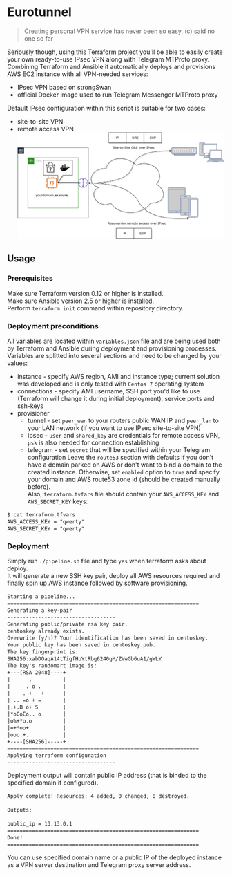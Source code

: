 # Eurotunnel
> Creating personal VPN service has never been so easy. (c) said no one so far  

Seriously though, using this Terraform project you'll be able to easily create your own ready-to-use IPsec VPN along with Telegram MTProto proxy.  
Combining Terraform and Ansible it automatically deploys and provisions AWS EC2 instance with all VPN-needed services:
* IPsec VPN based on strongSwan
* official Docker image used to run Telegram Messenger MTProto proxy  

Default IPsec configuration within this script is suitable for two cases:
- site-to-site VPN
- remote access VPN  
![Alt text](./images/scheme.png?raw=true "Deployed scheme")
## Usage
### Prerequisites
Make sure Terraform version 0.12 or higher is installed.  
Make sure Ansible version 2.5 or higher is installed.  
Perform `terraform init` command within repository directory.  
### Deployment preconditions
All variables are located within `variables.json` file and are being used both by Terraform and Ansible during deployment and provisioning processes.  
Variables are splitted into several sections and need to be changed by your values:
* instance - specify AWS region, AMI and instance type; current solution was developed and is only tested with `Centos 7` operating system
* connections - specify AMI username, SSH port you'd like to use (Terraform will change it during initial deployment), service ports and ssh-keys
* provisioner
  - tunnel - set `peer_wan` to your routers public WAN IP and `peer_lan` to your LAN network (if you want to use IPsec site-to-site VPN)
  - ipsec - `user` and `shared_key` are credentials for remote access VPN, `psk` is also needed for connection establishing
  - telegram - set `secret` that will be specified within your Telegram configuration
Leave the `route53` section with defaults if you don't have a domain parked on AWS or don't want to bind a domain to the created instance. Otherwise, set `enabled` option to `true` and specify your domain and AWS route53 zone id (should be created manually before).  
Also, `terraform.tvfars` file should contain your `AWS_ACCESS_KEY` and `AWS_SECRET_KEY` keys:
```
$ cat terraform.tfvars
AWS_ACCESS_KEY = "qwerty"
AWS_SECRET_KEY = "qwerty"
```
### Deployment
Simply run `./pipeline.sh` file and type `yes` when terraform asks about deploy.  
It will generate a new SSH key pair, deploy all AWS resources required and finally spin up AWS instance followed by software provisioning.  
```
Starting a pipeline...
==============================================================
Generating a key-pair
-----------------------------------
Generating public/private rsa key pair.
centoskey already exists.
Overwrite (y/n)? Your identification has been saved in centoskey.
Your public key has been saved in centoskey.pub.
The key fingerprint is:
SHA256:xabDOaqA14tTigfHpYtRbg6240gM/ZVwGb6uA1/gWLY
The key's randomart image is:
+---[RSA 2048]----+
|      .          |
|     . o .       |
|    . +   +      |
| .. =o + =       |
|.+.B o+ S        |
|*oOoEo.. o       |
|o%+*o.o          |
|=+*oo+           |
|ooo.+.           |
+----[SHA256]-----+
==============================================================
Applying terraform configuration
-----------------------------------
```
Deployment output will contain public IP address (that is binded to the specified domain if configured).
```
Apply complete! Resources: 4 added, 0 changed, 0 destroyed.

Outputs:

public_ip = 13.13.0.1
==============================================================
Done!
==============================================================
```
You can use specified domain name or a public IP of the deployed instance as a VPN server destination and Telegram proxy server address.  
